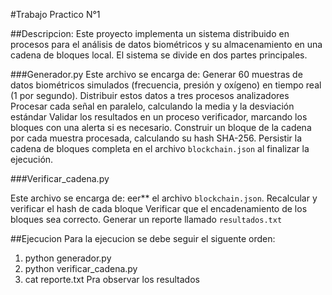 #Trabajo Practico N°1

##Descripcion: 
Este proyecto implementa un sistema distribuido en procesos para el análisis de datos biométricos y su almacenamiento en una cadena de bloques local. El sistema se divide en dos partes principales.

###Generador.py
Este archivo se encarga de:
Generar 60 muestras de datos biométricos simulados (frecuencia, presión y oxígeno) en tiempo real (1 por segundo).
Distribuir estos datos a tres procesos analizadores 
Procesar cada señal en paralelo, calculando la media y la desviación estándar 
Validar los resultados en un proceso verificador, marcando los bloques con una alerta si es necesario.
Construir un bloque de la cadena por cada muestra procesada, calculando su hash SHA-256.
Persistir la cadena de bloques completa en el archivo `blockchain.json` al finalizar la ejecución.

###Verificar_cadena.py

Este archivo se encarga de:
eer** el archivo `blockchain.json`.
Recalcular y verificar el hash de cada bloque 
Verificar que el encadenamiento de los bloques sea correcto.
Generar un reporte llamado `resultados.txt` 

##Ejecucion
Para la ejecucion se debe seguir el siguente orden:
1. python generador.py
2. python verificar_cadena.py
3. cat reporte.txt Pra observar los resultados
